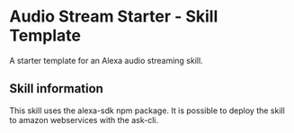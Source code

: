 # Audio Stream Starter - Skill Template

A starter template for an Alexa audio streaming skill.



## Skill information

This skill uses the alexa-sdk npm package. It is possible to deploy the skill to amazon webservices with the ask-cli.